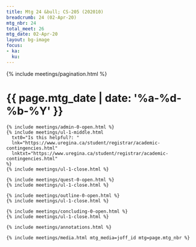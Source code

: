 ```yaml
---
title: Mtg 24 &bull; CS-205 (202010)
breadcrumb: 24 (02-Apr-20)
mtg_nbr: 24
total_meet: 26
mtg_date: 02-Apr-20
layout: bg-image
focus:
- ka:
  ku:
---
```


{% include meetings/pagination.html %}
<div class="card">
  <h1 class="text-center card-header lightcthru">
    {{ page.mtg_date | date: '%a-%d-%b-%Y' }}
  </h1>
  <div class="card-body">

    {% include meetings/admin-0-open.html %}
    {% include meetings/ul-1-middle.html
      txt0="Is this helpful?: "
      lnk="https://www.uregina.ca/student/registrar/academic-contingencies.html"
      lnktxt="https://www.uregina.ca/student/registrar/academic-contingencies.html"
    %}
    {% include meetings/ul-1-close.html %}

    {% include meetings/quest-0-open.html %}
    {% include meetings/ul-1-close.html %}

    {% include meetings/outline-0-open.html %}
    {% include meetings/ul-1-close.html %}

    {% include meetings/concluding-0-open.html %}
    {% include meetings/ul-1-close.html %}

    {% include meetings/annotations.html %}

    {% include meetings/media.html mtg_media=joff_id mtg=page.mtg_nbr %}
  </div>
</div>
